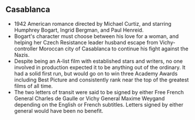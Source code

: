 Casablanca
----------

* 1942 American romance directed by Michael Curtiz, and starring Humphrey Bogart, Ingrid Bergman, and Paul Henreid.
* Bogart's character must choose between his love for a woman, and helping her Czech Resistance leader husband escape from Vichy-controller Moroccan city of Casablanca to continue his fight against the Nazis.
* Despite being an A-list film with established stars and writers, no one involved in production expected it to be anything out of the ordinary. It had a solid first run, but would go on to win three Academy Awards including Best Picture and consistently rank near the top of the greatest films of all time.
* The two letters of transit were said to be signed by either Free French General Charles de Gaulle or Vichy General Maxime Weygand depending on the English or French subtitles. Letters signed by either general would have been no benefit.
